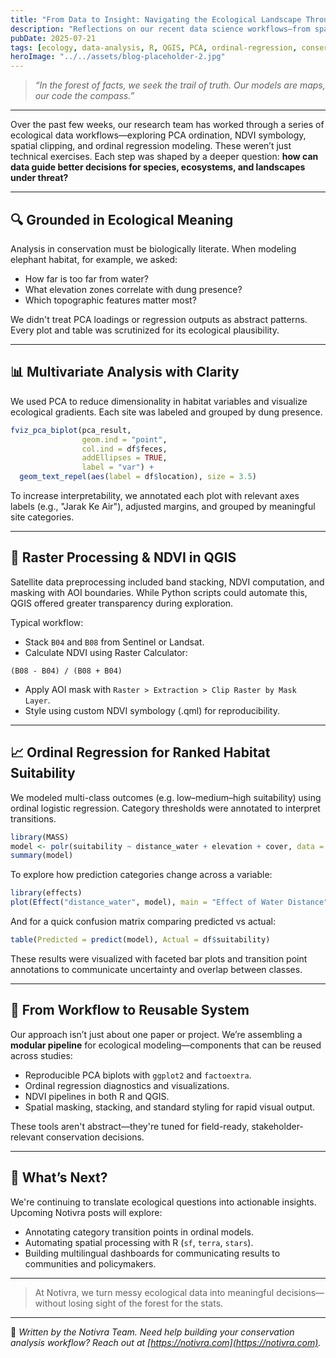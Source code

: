 ```yaml
---
title: "From Data to Insight: Navigating the Ecological Landscape Through Analysis"
description: "Reflections on our recent data science workflows—from spatial modeling to ecological interpretation—in the service of conservation."
pubDate: 2025-07-21
tags: [ecology, data-analysis, R, QGIS, PCA, ordinal-regression, conservation]
heroImage: "../../assets/blog-placeholder-2.jpg"
---
```


> _“In the forest of facts, we seek the trail of truth. Our models are maps, our code the compass.”_

---

Over the past few weeks, our research team has worked through a series of ecological data workflows—exploring PCA ordination, NDVI symbology, spatial clipping, and ordinal regression modeling. These weren’t just technical exercises. Each step was shaped by a deeper question: **how can data guide better decisions for species, ecosystems, and landscapes under threat?**

---

## 🔍 Grounded in Ecological Meaning

Analysis in conservation must be biologically literate. When modeling elephant habitat, for example, we asked:

- How far is too far from water?
- What elevation zones correlate with dung presence?
- Which topographic features matter most?

We didn't treat PCA loadings or regression outputs as abstract patterns. Every plot and table was scrutinized for its ecological plausibility.

---

## 📊 Multivariate Analysis with Clarity

We used PCA to reduce dimensionality in habitat variables and visualize ecological gradients. Each site was labeled and grouped by dung presence.

```r
fviz_pca_biplot(pca_result,
                geom.ind = "point",
                col.ind = df$feces,
                addEllipses = TRUE,
                label = "var") +
  geom_text_repel(aes(label = df$location), size = 3.5)
```

To increase interpretability, we annotated each plot with relevant axes labels (e.g., "Jarak Ke Air"), adjusted margins, and grouped by meaningful site categories.

---

## 🌿 Raster Processing & NDVI in QGIS

Satellite data preprocessing included band stacking, NDVI computation, and masking with AOI boundaries. While Python scripts could automate this, QGIS offered greater transparency during exploration.

Typical workflow:

- Stack `B04` and `B08` from Sentinel or Landsat.
- Calculate NDVI using Raster Calculator:

```
(B08 - B04) / (B08 + B04)
```

- Apply AOI mask with `Raster > Extraction > Clip Raster by Mask Layer`.
- Style using custom NDVI symbology (.qml) for reproducibility.

---

## 📈 Ordinal Regression for Ranked Habitat Suitability

We modeled multi-class outcomes (e.g. low–medium–high suitability) using ordinal logistic regression. Category thresholds were annotated to interpret transitions.

```r
library(MASS)
model <- polr(suitability ~ distance_water + elevation + cover, data = df, Hess = TRUE)
summary(model)
```

To explore how prediction categories change across a variable:

```r
library(effects)
plot(Effect("distance_water", model), main = "Effect of Water Distance")
```

And for a quick confusion matrix comparing predicted vs actual:

```r
table(Predicted = predict(model), Actual = df$suitability)
```

These results were visualized with faceted bar plots and transition point annotations to communicate uncertainty and overlap between classes.

---

## 🧬 From Workflow to Reusable System

Our approach isn’t just about one paper or project. We’re assembling a **modular pipeline** for ecological modeling—components that can be reused across studies:

- Reproducible PCA biplots with `ggplot2` and `factoextra`.
- Ordinal regression diagnostics and visualizations.
- NDVI pipelines in both R and QGIS.
- Spatial masking, stacking, and standard styling for rapid visual output.

These tools aren't abstract—they're tuned for field-ready, stakeholder-relevant conservation decisions.

---

## 🌱 What’s Next?

We're continuing to translate ecological questions into actionable insights. Upcoming Notivra posts will explore:

- Annotating category transition points in ordinal models.
- Automating spatial processing with R (`sf`, `terra`, `stars`).
- Building multilingual dashboards for communicating results to communities and policymakers.

---

> At Notivra, we turn messy ecological data into meaningful decisions—without losing sight of the forest for the stats.

---

📝 _Written by the Notivra Team. Need help building your conservation analysis workflow? Reach out at [https://notivra.com](https://notivra.com)._
